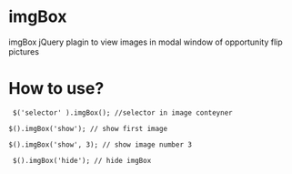 # imgBox
 imgBox jQuery plagin to view images in modal window of opportunity flip pictures
# How to use?
     $('selector' ).imgBox(); //selector in image conteyner 
		
	$().imgBox('show'); // show first image
		
	$().imgBox('show', 3); // show image number 3
			
	 $().imgBox('hide'); // hide imgBox
